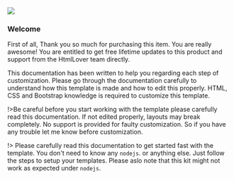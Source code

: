 <img src="https://htmllover.github.io/aptonic-docs/logo.png" />

### Welcome

First of all, Thank you so much for purchasing this item. You are really awesome! You are entitled to get free lifetime updates to this product and support from the HtmlLover team directly.

This documentation has been written to help you regarding each step of customization. Please go through the documentation carefully to understand how this template is made and how to edit this properly. HTML, CSS and Bootstrap knowledge is required to customize this template.


!>Be careful before you start working with the template please carefully read this documentation. If not edited properly, layouts may break completely. No support is provided for faulty customization. So if you have any trouble let me know before customization.



!> Please carefully read this documentation to get started fast with the template. You don't need to know any `nodejs`.
or anything else. Just follow the steps to setup your templates. Please aslo note that this kit might not work as expected under `nodejs`.
